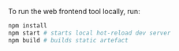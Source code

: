 To run the web frontend tool locally, run:
```bash
npm install
npm start # starts local hot-reload dev server
npm build # builds static artefact
```

<!-- npm run deploy # to push to gh-pages -->